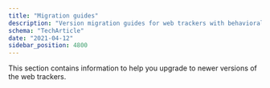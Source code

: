 ```yaml
---
title: "Migration guides"
description: "Version migration guides for web trackers with behavioral event tracking improvements and new capabilities."
schema: "TechArticle"
date: "2021-04-12"
sidebar_position: 4800
---
```


This section contains information to help you upgrade to newer versions of the web trackers.
